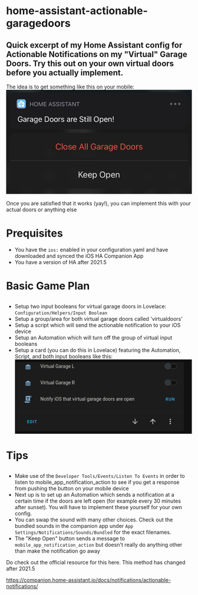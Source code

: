# home-assistant-actionable-garagedoors
## Quick excerpt of my  Home Assistant config for Actionable Notifications on my "Virtual" Garage Doors. Try this out on your own virtual doors before you actually implement.

The idea is to get something like this on your mobile:
![alt text](https://raw.githubusercontent.com/rullywowpcb/home-assistant-actionable-garagedoors/main/ios_notification.jpg?raw=true)

Once you are satisfied that it works (yay!), you can implement this with your actual doors or anything else 

# Prequisites

- You have the `ios:` enabled in your configuration.yaml and have downloaded and synced the iOS HA Companion App
- You have a version of HA after 2021.5
# Basic Game Plan
##
- Setup two input booleans for virtual garage doors in Lovelace: `Configuration/Helpers/Input Boolean`
- Setup a group/area for both virtual garage doors called 'virtualdoors'
- Setup a script which will send the actionable notification to your iOS device
- Setup an Automation which will turn off the group of virtual input booleans
- Setup a card (you can do this in Lovelace) featuring the Automation, Script, and both input booleans like this:
![alt text](https://raw.githubusercontent.com/rullywowpcb/home-assistant-actionable-garagedoors/main/test_card_actionable_notifications.png?raw=true)

# Tips
##
- Make use of the `Developer Tools/Events/Listen To Events` in order to listen to mobile_app_notification_action to see if you get a response from pushing the button on your mobile device
- Next up is to set up an Automation which sends a notification at a certain time if the doors are left open (for example every 30 minutes after sunset). You will have to implement these yourself for your own config.
- You can swap the sound with many other choices. Check out the bundled sounds in the companion app under `App Settings/Notifications/Sounds/Bundled` for the exact filenames.
- The "Keep Open" button sends a message to `mobile_app_notification_action` but doesn't really do anything other than make the notification go away

Do check out the official resource for this here. This method has changed after 2021.5

https://companion.home-assistant.io/docs/notifications/actionable-notifications/

